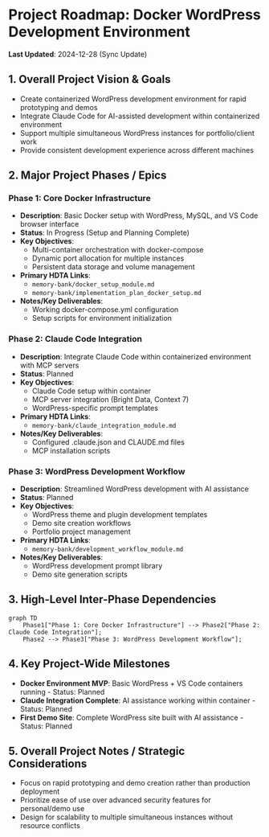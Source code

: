 # Project Roadmap: Docker WordPress Development Environment

**Last Updated**: 2024-12-28 (Sync Update)

## 1. Overall Project Vision & Goals
*   Create containerized WordPress development environment for rapid prototyping and demos
*   Integrate Claude Code for AI-assisted development within containerized environment
*   Support multiple simultaneous WordPress instances for portfolio/client work
*   Provide consistent development experience across different machines

## 2. Major Project Phases / Epics

### Phase 1: Core Docker Infrastructure
*   **Description**: Basic Docker setup with WordPress, MySQL, and VS Code browser interface
*   **Status**: In Progress (Setup and Planning Complete)
*   **Key Objectives**:
    *   Multi-container orchestration with docker-compose
    *   Dynamic port allocation for multiple instances
    *   Persistent data storage and volume management
*   **Primary HDTA Links**: 
    *   `memory-bank/docker_setup_module.md`
    *   `memory-bank/implementation_plan_docker_setup.md`
*   **Notes/Key Deliverables**:
    *   Working docker-compose.yml configuration
    *   Setup scripts for environment initialization

### Phase 2: Claude Code Integration
*   **Description**: Integrate Claude Code within containerized environment with MCP servers
*   **Status**: Planned  
*   **Key Objectives**:
    *   Claude Code setup within container
    *   MCP server integration (Bright Data, Context 7)
    *   WordPress-specific prompt templates
*   **Primary HDTA Links**:
    *   `memory-bank/claude_integration_module.md`
*   **Notes/Key Deliverables**:
    *   Configured .claude.json and CLAUDE.md files
    *   MCP installation scripts

### Phase 3: WordPress Development Workflow
*   **Description**: Streamlined WordPress development with AI assistance
*   **Status**: Planned
*   **Key Objectives**:
    *   WordPress theme and plugin development templates
    *   Demo site creation workflows
    *   Portfolio project management
*   **Primary HDTA Links**:
    *   `memory-bank/development_workflow_module.md`
*   **Notes/Key Deliverables**:
    *   WordPress development prompt library
    *   Demo site generation scripts

## 3. High-Level Inter-Phase Dependencies
```mermaid
graph TD
    Phase1["Phase 1: Core Docker Infrastructure"] --> Phase2["Phase 2: Claude Code Integration"];
    Phase2 --> Phase3["Phase 3: WordPress Development Workflow"];
```

## 4. Key Project-Wide Milestones
*   **Docker Environment MVP**: Basic WordPress + VS Code containers running - Status: Planned
*   **Claude Integration Complete**: AI assistance working within container - Status: Planned  
*   **First Demo Site**: Complete WordPress site built with AI assistance - Status: Planned

## 5. Overall Project Notes / Strategic Considerations
*   Focus on rapid prototyping and demo creation rather than production deployment
*   Prioritize ease of use over advanced security features for personal/demo use
*   Design for scalability to multiple simultaneous instances without resource conflicts